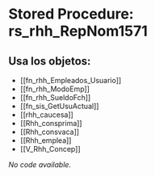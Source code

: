 # Stored Procedure: rs_rhh_RepNom1571

## Usa los objetos:
- [[fn_rhh_Empleados_Usuario]]
- [[fn_rhh_ModoEmp]]
- [[fn_rhh_SueldoFch]]
- [[fn_sis_GetUsuActual]]
- [[rhh_caucesa]]
- [[Rhh_consprima]]
- [[Rhh_consvaca]]
- [[Rhh_emplea]]
- [[V_Rhh_Concep]]

*No code available.*
